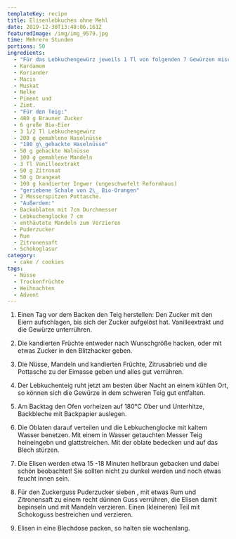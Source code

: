 ```yaml
---
templateKey: recipe
title: Elisenlebkuchen ohne Mehl
date: 2019-12-30T13:48:06.161Z
featuredImage: /img/img_9579.jpg
time: Mehrere Stunden
portions: 50
ingredients:
  - "Für das Lebkuchengewürz jeweils 1 Tl von folgenden 7 Gewürzen mischen:"
  - Kardamom
  - Koriander
  - Macis
  - Muskat
  - Nelke
  - Piment und
  - Zimt.
  - "Für den Teig:"
  - 480 g Brauner Zucker
  - 6 große Bio-Eier
  - 3 1/2 Tl Lebkuchengewürz
  - 200 g gemahlene Haselnüsse
  - "180 g\_gehackte Haselnüsse"
  - 50 g gehackte Walnüsse
  - 100 g gemahlene Mandeln
  - 3 Tl Vanilleextrakt
  - 50 g Zitronat
  - 50 g Orangeat
  - 100 g kandierter Ingwer (ungeschwefelt Reformhaus)
  - "geriebene Schale von 2\_ Bio-Orangen"
  - 2 Messerspitzen Pottasche.
  - "Außerdem:"
  - Backoblaten mit 7cm Durchmesser
  - Lebkuchenglocke 7 cm
  - enthäutete Mandeln zum Verzieren
  - Puderzucker
  - Rum
  - Zitronensaft
  - Schokoglasur
category:
  - cake / cookies
tags:
  - Nüsse
  - Trockenfrüchte
  - Weihnachten
  - Advent
---
```


1. Einen Tag vor dem Backen den Teig herstellen: Den Zucker mit den Eiern aufschlagen, bis sich der Zucker aufgelöst hat. Vanilleextrakt und die Gewürze unterrühren.

2. Die kandierten Früchte entweder nach Wunschgröße hacken, oder mit etwas Zucker in den Blitzhacker geben.

3. Die Nüsse, Mandeln und kandierten Früchte, Zitrusabrieb und die Pottasche zu der Eimasse geben und alles gut verrühren.

4. Der Lebkuchenteig ruht jetzt am besten über Nacht an einem kühlen Ort, so können sich die Gewürze in dem schweren Teig gut entfalten.

5. Am Backtag den Ofen vorheizen auf 180°C Ober und Unterhitze, Backbleche mit Backpapier auslegen.

6. Die Oblaten darauf verteilen und die Lebkuchenglocke mit kaltem Wasser benetzen. Mit einem in Wasser getauchten Messer Teig heineingebn und glattstreichen. Mit der oblate bedecken und auf das Blech stürzen.

7. Die Elisen werden etwa 15 -18 Minuten hellbraun gebacken und dabei schön beobachtet! Sie sollten nicht zu dunkel werden und noch etwas feucht innen sein.

8. Für den Zuckerguss Puderzucker sieben , mit etwas Rum und Zitronensaft zu einem recht dünnen Guss verrühren, die Elisen damit bepinseln und mit Mandeln verzieren. Einen (kleineren) Teil mit Schokoguss bestreichen und verzieren.

9. Elisen in eine Blechdose packen, so halten sie wochenlang.

